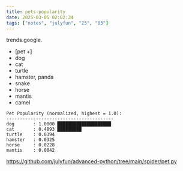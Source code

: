 ```yaml
---
title: pets-popularity
date: 2025-03-05 02:02:34
tags: ["notes", "julyfun", "25", "03"]
---
```

trends.google.

- [pet +]
- dog
- cat
- turtle
- hamster, panda
- snake
- horse
- mantis
- camel

```
Pet Popularity (normalized, highest = 1.0):
----------------------------------------
dog       : 1.0000 ████████████████████
cat       : 0.4893 █████████
turtle    : 0.0394
hamster   : 0.0325
horse     : 0.0228
mantis    : 0.0042 
```

https://github.com/julyfun/advanced-python/tree/main/spider/pet.py

